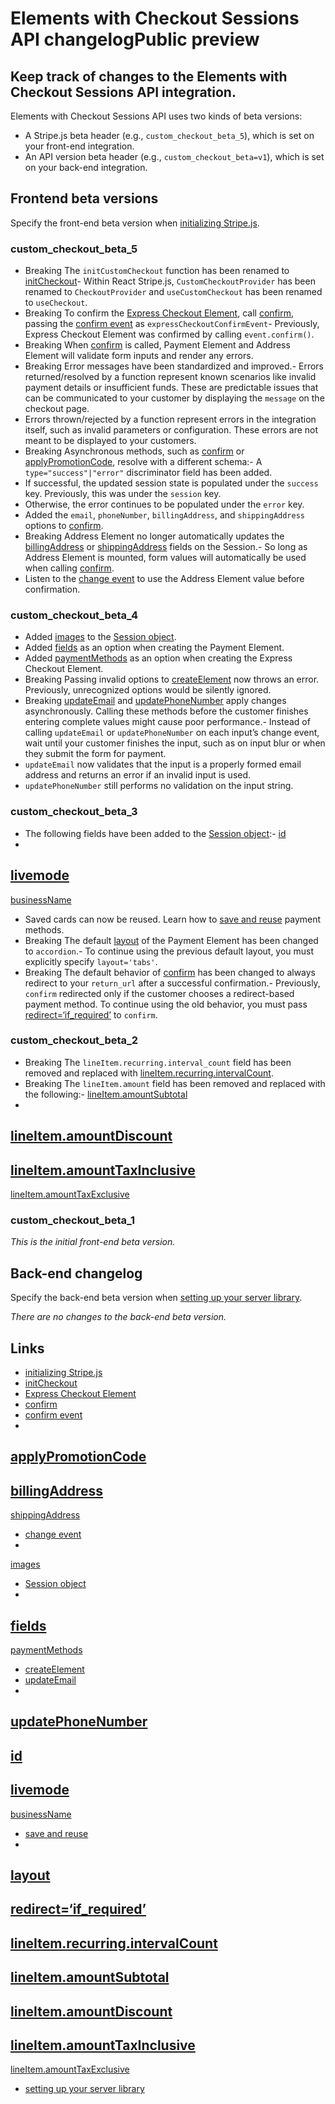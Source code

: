 # Elements with Checkout Sessions API changelogPublic preview

## Keep track of changes to the Elements with Checkout Sessions API integration.

Elements with Checkout Sessions API uses two kinds of beta versions:

- A Stripe.js beta header (e.g., `custom_checkout_beta_5`), which is set on your
front-end integration.
- An API version beta header (e.g., `custom_checkout_beta=v1`), which is set on
your back-end integration.

## Frontend beta versions

Specify the front-end beta version when [initializing
Stripe.js](https://docs.stripe.com/checkout/custom/quickstart#set-up-frontend).

### custom_checkout_beta_5

- Breaking The `initCustomCheckout` function has been renamed to
[initCheckout](https://docs.stripe.com/js/custom_checkout/init)- Within React
Stripe.js, `CustomCheckoutProvider` has been renamed to `CheckoutProvider` and
`useCustomCheckout` has been renamed to `useCheckout`.
- Breaking To confirm the [Express Checkout
Element](https://docs.stripe.com/checkout/one-click-payment-buttons), call
[confirm](https://docs.stripe.com/js/custom_checkout/confirm), passing the
[confirm
event](https://docs.stripe.com/js/elements_object/express_checkout_element_confirm_event)
as `expressCheckoutConfirmEvent`- Previously, Express Checkout Element was
confirmed by calling `event.confirm()`.
- Breaking When [confirm](https://docs.stripe.com/js/custom_checkout/confirm) is
called, Payment Element and Address Element will validate form inputs and render
any errors.
- Breaking Error messages have been standardized and improved.- Errors
returned/resolved by a function represent known scenarios like invalid payment
details or insufficient funds. These are predictable issues that can be
communicated to your customer by displaying the `message` on the checkout page.
- Errors thrown/rejected by a function represent errors in the integration
itself, such as invalid parameters or configuration. These errors are not meant
to be displayed to your customers.
- Breaking Asynchronous methods, such as
[confirm](https://docs.stripe.com/js/custom_checkout/confirm) or
[applyPromotionCode](https://docs.stripe.com/js/custom_checkout/apply_promotion_code),
resolve with a different schema:- A `type="success"|"error"` discriminator field
has been added.
- If successful, the updated session state is populated under the `success` key.
Previously, this was under the `session` key.
- Otherwise, the error continues to be populated under the `error` key.
- Added the `email`, `phoneNumber`, `billingAddress`, and `shippingAddress`
options to [confirm](https://docs.stripe.com/js/custom_checkout/confirm).
- Breaking Address Element no longer automatically updates the
[billingAddress](https://docs.stripe.com/js/custom_checkout/session_object#custom_checkout_session_object-billingAddress)
or
[shippingAddress](https://docs.stripe.com/js/custom_checkout/session_object#custom_checkout_session_object-shippingAddress)
fields on the Session.- So long as Address Element is mounted, form values will
automatically be used when calling
[confirm](https://docs.stripe.com/js/custom_checkout/confirm).
- Listen to the [change
event](https://docs.stripe.com/js/element/events/on_change?type=addressElement)
to use the Address Element value before confirmation.

### custom_checkout_beta_4

- Added
[images](https://docs.stripe.com/js/custom_checkout/session_object#custom_checkout_session_object-lineItems-images)
to the [Session
object](https://docs.stripe.com/js/custom_checkout/session_object).
- Added
[fields](https://docs.stripe.com/js/custom_checkout/create_element?type=payment#custom_checkout_create_element-options-fields)
as an option when creating the Payment Element.
- Added
[paymentMethods](https://docs.stripe.com/js/custom_checkout/create_element?type=expressCheckout#custom_checkout_create_element-options-paymentMethods)
as an option when creating the Express Checkout Element.
- Breaking Passing invalid options to
[createElement](https://docs.stripe.com/js/custom_checkout/create_element) now
throws an error. Previously, unrecognized options would be silently ignored.
- Breaking
[updateEmail](https://docs.stripe.com/js/custom_checkout/update_email) and
[updatePhoneNumber](https://docs.stripe.com/js/custom_checkout/update_phone_number)
apply changes asynchronously. Calling these methods before the customer finishes
entering complete values might cause poor performance.- Instead of calling
`updateEmail` or `updatePhoneNumber` on each input’s change event, wait until
your customer finishes the input, such as on input blur or when they submit the
form for payment.
- `updateEmail` now validates that the input is a properly formed email address
and returns an error if an invalid input is used.
- `updatePhoneNumber` still performs no validation on the input string.

### custom_checkout_beta_3

- The following fields have been added to the [Session
object](https://docs.stripe.com/js/custom_checkout/session_object):-
[id](https://docs.stripe.com/js/custom_checkout/session_object#custom_checkout_session_object-id)
-
[livemode](https://docs.stripe.com/js/custom_checkout/session_object#custom_checkout_session_object-livemode)
-
[businessName](https://docs.stripe.com/js/custom_checkout/session_object#custom_checkout_session_object-businessName)
- Saved cards can now be reused. Learn how to [save and
reuse](https://docs.stripe.com/payments/checkout/save-during-payment) payment
methods.
- Breaking The default
[layout](https://docs.stripe.com/js/elements_object/create_payment_element#payment_element_create-options-layout)
of the Payment Element has been changed to `accordion`.- To continue using the
previous default layout, you must explicitly specify `layout='tabs'`.
- Breaking The default behavior of
[confirm](https://docs.stripe.com/js/custom_checkout/confirm) has been changed
to always redirect to your `return_url` after a successful confirmation.-
Previously, `confirm` redirected only if the customer chooses a redirect-based
payment method. To continue using the old behavior, you must pass
[redirect=‘if_required’](https://docs.stripe.com/js/custom_checkout/confirm#custom_checkout_session_confirm-options-redirect)
to `confirm`.

### custom_checkout_beta_2

- Breaking The `lineItem.recurring.interval_count` field has been removed and
replaced with
[lineItem.recurring.intervalCount](https://docs.stripe.com/js/custom_checkout/session_object#custom_checkout_session_object-lineItems-recurring-intervalCount).
- Breaking The `lineItem.amount` field has been removed and replaced with the
following:-
[lineItem.amountSubtotal](https://docs.stripe.com/js/custom_checkout/session_object#custom_checkout_session_object-lineItems-amountSubtotal)
-
[lineItem.amountDiscount](https://docs.stripe.com/js/custom_checkout/session_object#custom_checkout_session_object-lineItems-amountDiscount)
-
[lineItem.amountTaxInclusive](https://docs.stripe.com/js/custom_checkout/session_object#custom_checkout_session_object-lineItems-amountTaxInclusive)
-
[lineItem.amountTaxExclusive](https://docs.stripe.com/js/custom_checkout/session_object#custom_checkout_session_object-lineItems-amountTaxExclusive)

### custom_checkout_beta_1

*This is the initial front-end beta version.*

## Back-end changelog

Specify the back-end beta version when [setting up your server
library](https://docs.stripe.com/checkout/custom/quickstart#set-up-server).

*There are no changes to the back-end beta version.*

## Links

- [initializing
Stripe.js](https://docs.stripe.com/checkout/custom/quickstart#set-up-frontend)
- [initCheckout](https://docs.stripe.com/js/custom_checkout/init)
- [Express Checkout
Element](https://docs.stripe.com/checkout/one-click-payment-buttons)
- [confirm](https://docs.stripe.com/js/custom_checkout/confirm)
- [confirm
event](https://docs.stripe.com/js/elements_object/express_checkout_element_confirm_event)
-
[applyPromotionCode](https://docs.stripe.com/js/custom_checkout/apply_promotion_code)
-
[billingAddress](https://docs.stripe.com/js/custom_checkout/session_object#custom_checkout_session_object-billingAddress)
-
[shippingAddress](https://docs.stripe.com/js/custom_checkout/session_object#custom_checkout_session_object-shippingAddress)
- [change
event](https://docs.stripe.com/js/element/events/on_change?type=addressElement)
-
[images](https://docs.stripe.com/js/custom_checkout/session_object#custom_checkout_session_object-lineItems-images)
- [Session object](https://docs.stripe.com/js/custom_checkout/session_object)
-
[fields](https://docs.stripe.com/js/custom_checkout/create_element?type=payment#custom_checkout_create_element-options-fields)
-
[paymentMethods](https://docs.stripe.com/js/custom_checkout/create_element?type=expressCheckout#custom_checkout_create_element-options-paymentMethods)
- [createElement](https://docs.stripe.com/js/custom_checkout/create_element)
- [updateEmail](https://docs.stripe.com/js/custom_checkout/update_email)
-
[updatePhoneNumber](https://docs.stripe.com/js/custom_checkout/update_phone_number)
-
[id](https://docs.stripe.com/js/custom_checkout/session_object#custom_checkout_session_object-id)
-
[livemode](https://docs.stripe.com/js/custom_checkout/session_object#custom_checkout_session_object-livemode)
-
[businessName](https://docs.stripe.com/js/custom_checkout/session_object#custom_checkout_session_object-businessName)
- [save and
reuse](https://docs.stripe.com/payments/checkout/save-during-payment)
-
[layout](https://docs.stripe.com/js/elements_object/create_payment_element#payment_element_create-options-layout)
-
[redirect=‘if_required’](https://docs.stripe.com/js/custom_checkout/confirm#custom_checkout_session_confirm-options-redirect)
-
[lineItem.recurring.intervalCount](https://docs.stripe.com/js/custom_checkout/session_object#custom_checkout_session_object-lineItems-recurring-intervalCount)
-
[lineItem.amountSubtotal](https://docs.stripe.com/js/custom_checkout/session_object#custom_checkout_session_object-lineItems-amountSubtotal)
-
[lineItem.amountDiscount](https://docs.stripe.com/js/custom_checkout/session_object#custom_checkout_session_object-lineItems-amountDiscount)
-
[lineItem.amountTaxInclusive](https://docs.stripe.com/js/custom_checkout/session_object#custom_checkout_session_object-lineItems-amountTaxInclusive)
-
[lineItem.amountTaxExclusive](https://docs.stripe.com/js/custom_checkout/session_object#custom_checkout_session_object-lineItems-amountTaxExclusive)
- [setting up your server
library](https://docs.stripe.com/checkout/custom/quickstart#set-up-server)